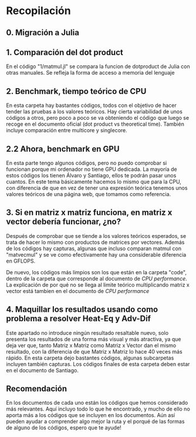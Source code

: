 # Recopilación

## 0. Migración a Julia

## 1. Comparación del dot product
En el código "1/matmul.jl" se compara la funcion de dotproduct de Julia con otras manuales. Se refleja la forma de acceso a memoria del lenguaje

## 2. Benchmark, tiempo teórico de CPU
En esta carpeta hay bastantes códigos, todos con el objetivo de hacer tender las pruebas a los valores teóricos. Hay cierta variabilidad de unos códigos a otros, pero poco a poco se va obteniendo el código que luego se recoge en el documento oficial (dot product vs theoretical time). También incluye comparación entre multicore y singlecore.

## 2.2 Ahora, benchmark en GPU
En esta parte tengo algunos códigos, pero no puedo comprobar si funcionan porque mi ordenador no tiene GPU dedicada. La mayoría de estos códigos los tienen Álvaro y Santiago, ellos te podrán pasar unos cuantos. En este tema básicamente hacemos lo mismo que para la CPU, con diferencia de que en vez de tener una expresión teórica tenemos unos valores teóricos de una página web, que tomamos como referencia.

## 3. Si en matriz x matriz funciona, en matriz x vector debería funcionar, ¿no?

Después de comprobar que se tiende a los valores teóricos esperados, se trata de hacer lo mismo con productos de matrices por vectores. Además de los códigos hay capturas, algunas que incluso comparan matmul con "matvecmul" y se ve como efectivamente hay una considerable diferencia en GFLOPS.

De nuevo, los códigos más limpios son los que están en la carpeta "code", dentro de la carpeta que corresponde al documento de *CPU performance*. La explicación de por qué no se llega al limite teórico multiplicando matriz x vector está tambien en el documento de *CPU performance*

## 4. Maquillar los resultados usando como problema a resolver Heat-Eq y Adv-Dif

Este apartado no introduce ningún resultado resaltable nuevo, solo presenta los resultados de una forma más visual y más atractiva, ya que deja ver que, tanto Matriz x Matriz como Matriz x Vector dan el mismo resultado, con la diferencia de que Matriz x Matriz lo hace 40 veces más rápido. En esta carpeta dejo bastantes códigos, algunas subcarpetas incluyen también capturas. Los códigos finales de esta carpeta deben estar en el documento de Santiago.

## Recomendación

En los documentos de cada uno están los códigos que hemos considerado más relevantes. Aquí incluyo todo lo que he encontrado, y mucho de ello no aporta más a los códigos que se incluyen en los documentos. Aún así pueden ayudar a comprender algo mejor la ruta y el porqué de las formas de alguno de los códigos, espero que te ayude!

